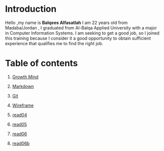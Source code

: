 # Introduction

Hello ,my name is **Balqees Alfasatlah** I am 22 years old from Madaba/Jordan , I graduated from Al-Balqa Applied University with a major in Computer Information Systems.
I am seeking to get a good job, so I joined this training because I consider it a good opportunity to obtain sufficient experience that qualifies me to find the right job.

# Table of contents 

1. [Growth Mind](https://balqeesalfasatlah.github.io/Reading-notes102/growth)
2. [Markdown](https://balqeesalfasatlah.github.io/Reading-notes102/Markdown)
3. [Git](https://balqeesalfasatlah.github.io/Reading-notes102/Git)
4. [Wireframe](https://balqeesalfasatlah.github.io/Reading-notes102/wireframe)
5. [read04](https://balqeesalfasatlah.github.io/Reading-notes102/read04)
6. [read05](https://balqeesalfasatlah.github.io/Reading-notes102/read05)
7. [read06](https://balqeesalfasatlah.github.io/Reading-notes102/read06)

7. [read06b](https://balqeesalfasatlah.github.io/Reading-notes102/read06b)
